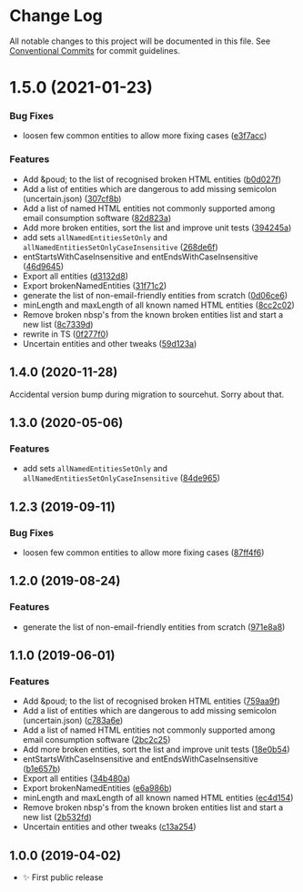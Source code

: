 # Change Log

All notable changes to this project will be documented in this file.
See [Conventional Commits](https://conventionalcommits.org) for commit guidelines.

# 1.5.0 (2021-01-23)


### Bug Fixes

* loosen few common entities to allow more fixing cases ([e3f7acc](https://github.com/codsen/codsen/commit/e3f7acc46cd2587c3e2c91883ba46210732fc369))


### Features

* Add &poud; to the list of recognised broken HTML entities ([b0d027f](https://github.com/codsen/codsen/commit/b0d027f37c34264370c3e5e0ccf94f6e58d74232))
* Add a list of entities which are dangerous to add missing semicolon (uncertain.json) ([307cf8b](https://github.com/codsen/codsen/commit/307cf8b2bbe3401f4883fdad9bd82e9521fcc4ac))
* Add a list of named HTML entities not commonly supported among email consumption software ([82d823a](https://github.com/codsen/codsen/commit/82d823a6dc8532693ac4e49fbc779fffcdf90679))
* Add more broken entities, sort the list and improve unit tests ([394245a](https://github.com/codsen/codsen/commit/394245ab603b126b388e38b064cf9e5c9b5168a0))
* add sets `allNamedEntitiesSetOnly` and `allNamedEntitiesSetOnlyCaseInsensitive` ([268de6f](https://github.com/codsen/codsen/commit/268de6f71bb05f564e3ac15807389ca7bb104aa4))
* entStartsWithCaseInsensitive and entEndsWithCaseInsensitive ([46d9645](https://github.com/codsen/codsen/commit/46d9645316cbae5abb2a13fdf0911e81e2dccfb5))
* Export all entities ([d3132d8](https://github.com/codsen/codsen/commit/d3132d80db4ef535b4d6f577b61cf5991318fd9c))
* Export brokenNamedEntities ([31f71c2](https://github.com/codsen/codsen/commit/31f71c28f1fb040e340edc3b52f7f4a41d443fa5))
* generate the list of non-email-friendly entities from scratch ([0d06ce6](https://github.com/codsen/codsen/commit/0d06ce63930e2a33fa5b00537ebe3649b8151f61))
* minLength and maxLength of all known named HTML entities ([8cc2c02](https://github.com/codsen/codsen/commit/8cc2c0296544ec7a5424fab9c8a1296dcc8633c0))
* Remove broken nbsp's from the known broken entities list and start a new list ([8c7339d](https://github.com/codsen/codsen/commit/8c7339d2bb9e3bba2110eef633aa11a9c19f105f))
* rewrite in TS ([0f277f0](https://github.com/codsen/codsen/commit/0f277f08543f600999a60c9499b91bef76a71b28))
* Uncertain entities and other tweaks ([59d123a](https://github.com/codsen/codsen/commit/59d123a789841dfaffa5938084a827486d21fcff))





## 1.4.0 (2020-11-28)

Accidental version bump during migration to sourcehut. Sorry about that.

## 1.3.0 (2020-05-06)

### Features

- add sets `allNamedEntitiesSetOnly` and `allNamedEntitiesSetOnlyCaseInsensitive` ([84de965](https://gitlab.com/codsen/codsen/commit/84de965ae31eee50d3c08733f9750a8fbe8a7299))

## 1.2.3 (2019-09-11)

### Bug Fixes

- loosen few common entities to allow more fixing cases ([87ff4f6](https://gitlab.com/codsen/codsen/commit/87ff4f6))

## 1.2.0 (2019-08-24)

### Features

- generate the list of non-email-friendly entities from scratch ([971e8a8](https://gitlab.com/codsen/codsen/commit/971e8a8))

## 1.1.0 (2019-06-01)

### Features

- Add &poud; to the list of recognised broken HTML entities ([759aa9f](https://gitlab.com/codsen/codsen/commit/759aa9f))
- Add a list of entities which are dangerous to add missing semicolon (uncertain.json) ([c783a6e](https://gitlab.com/codsen/codsen/commit/c783a6e))
- Add a list of named HTML entities not commonly supported among email consumption software ([2bc2c25](https://gitlab.com/codsen/codsen/commit/2bc2c25))
- Add more broken entities, sort the list and improve unit tests ([18e0b54](https://gitlab.com/codsen/codsen/commit/18e0b54))
- entStartsWithCaseInsensitive and entEndsWithCaseInsensitive ([b1e657b](https://gitlab.com/codsen/codsen/commit/b1e657b))
- Export all entities ([34b480a](https://gitlab.com/codsen/codsen/commit/34b480a))
- Export brokenNamedEntities ([e6a986b](https://gitlab.com/codsen/codsen/commit/e6a986b))
- minLength and maxLength of all known named HTML entities ([ec4d154](https://gitlab.com/codsen/codsen/commit/ec4d154))
- Remove broken nbsp's from the known broken entities list and start a new list ([2b532fd](https://gitlab.com/codsen/codsen/commit/2b532fd))
- Uncertain entities and other tweaks ([c13a254](https://gitlab.com/codsen/codsen/commit/c13a254))

## 1.0.0 (2019-04-02)

- ✨ First public release
